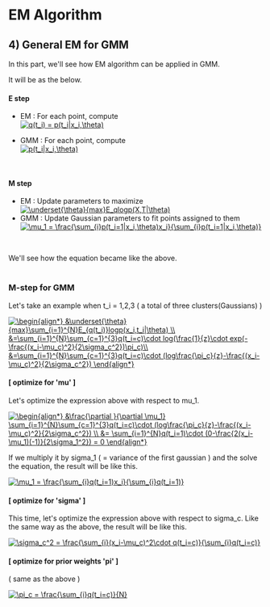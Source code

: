 # EM Algorithm 
## 4) General EM for GMM

In this part, we'll see how EM algorithm can be applied in GMM.
</br>

It will be as the below.
#### E step
- EM : For each point, compute </br>
<a href="https://www.codecogs.com/eqnedit.php?latex=q(t_i)&space;=&space;p(t_i|x_i,\theta)" target="_blank"><img src="https://latex.codecogs.com/gif.latex?q(t_i)&space;=&space;p(t_i|x_i,\theta)" title="q(t_i) = p(t_i|x_i,\theta)" /></a>

- GMM : For each point, compute </br>
<a href="https://www.codecogs.com/eqnedit.php?latex=p(t_i|x_i,\theta)" target="_blank"><img src="https://latex.codecogs.com/gif.latex?p(t_i|x_i,\theta)" title="p(t_i|x_i,\theta)" /></a>
</br>

#### M step
- EM : Update parameters to maximize </br>
<a href="https://www.codecogs.com/eqnedit.php?latex=\underset{\theta}{max}E_qlogp(X,T|\theta)" target="_blank"><img src="https://latex.codecogs.com/gif.latex?\underset{\theta}{max}E_qlogp(X,T|\theta)" title="\underset{\theta}{max}E_qlogp(X,T|\theta)" /></a>
- GMM : Update Gaussian parameters to fit points assigned to them </br>
<a href="https://www.codecogs.com/eqnedit.php?latex=\mu_1&space;=&space;\frac{\sum_{i}p(t_i=1|x_i,\theta)x_i}{\sum_{i}p(t_i=1|x_i,\theta)}" target="_blank"><img src="https://latex.codecogs.com/gif.latex?\mu_1&space;=&space;\frac{\sum_{i}p(t_i=1|x_i,\theta)x_i}{\sum_{i}p(t_i=1|x_i,\theta)}" title="\mu_1 = \frac{\sum_{i}p(t_i=1|x_i,\theta)x_i}{\sum_{i}p(t_i=1|x_i,\theta)}" /></a>
</br>

We'll see how the equation became like the above.
</br>
</br>

### M-step for GMM
Let's take an example when t_i = 1,2,3 ( a total of three clusters(Gaussians) )
</br>

<a href="https://www.codecogs.com/eqnedit.php?latex=\begin{align*}&space;&\underset{\theta}{max}\sum_{i=1}^{N}E_{q(t_i)}logp(x_i,t_i|\theta)&space;\\&space;&=\sum_{i=1}^{N}\sum_{c=1}^{3}q(t_i=c)\cdot&space;log(\frac{1}{z}\cdot&space;exp(-\frac{(x_i-\mu_c)^2}{2\sigma_c^2})\pi_c)\\&space;&=\sum_{i=1}^{N}\sum_{c=1}^{3}q(t_i=c)\cdot&space;(log\frac{\pi_c}{z}-\frac{(x_i-\mu_c)^2}{2\sigma_c^2})&space;\end{align*}" target="_blank"><img src="https://latex.codecogs.com/gif.latex?\begin{align*}&space;&\underset{\theta}{max}\sum_{i=1}^{N}E_{q(t_i)}logp(x_i,t_i|\theta)&space;\\&space;&=\sum_{i=1}^{N}\sum_{c=1}^{3}q(t_i=c)\cdot&space;log(\frac{1}{z}\cdot&space;exp(-\frac{(x_i-\mu_c)^2}{2\sigma_c^2})\pi_c)\\&space;&=\sum_{i=1}^{N}\sum_{c=1}^{3}q(t_i=c)\cdot&space;(log\frac{\pi_c}{z}-\frac{(x_i-\mu_c)^2}{2\sigma_c^2})&space;\end{align*}" title="\begin{align*} &\underset{\theta}{max}\sum_{i=1}^{N}E_{q(t_i)}logp(x_i,t_i|\theta) \\ &=\sum_{i=1}^{N}\sum_{c=1}^{3}q(t_i=c)\cdot log(\frac{1}{z}\cdot exp(-\frac{(x_i-\mu_c)^2}{2\sigma_c^2})\pi_c)\\ &=\sum_{i=1}^{N}\sum_{c=1}^{3}q(t_i=c)\cdot (log\frac{\pi_c}{z}-\frac{(x_i-\mu_c)^2}{2\sigma_c^2}) \end{align*}" /></a>
</br>

#### [ optimize for 'mu' ] 
Let's optimize the expression above with respect to mu_1. 
</br>

<a href="https://www.codecogs.com/eqnedit.php?latex=\begin{align*}&space;&\frac{\partial&space;}{\partial&space;\mu_1}&space;\sum_{i=1}^{N}\sum_{c=1}^{3}q(t_i=c)\cdot&space;(log\frac{\pi_c}{z}-\frac{(x_i-\mu_c)^2}{2\sigma_c^2})&space;\\&space;&=&space;\sum_{i=1}^{N}q(t_i=1)\cdot&space;(0-\frac{2(x_i-\mu_1)(-1)}{2\sigma_1^2})&space;=&space;0&space;\end{align*}" target="_blank"><img src="https://latex.codecogs.com/gif.latex?\begin{align*}&space;&\frac{\partial&space;}{\partial&space;\mu_1}&space;\sum_{i=1}^{N}\sum_{c=1}^{3}q(t_i=c)\cdot&space;(log\frac{\pi_c}{z}-\frac{(x_i-\mu_c)^2}{2\sigma_c^2})&space;\\&space;&=&space;\sum_{i=1}^{N}q(t_i=1)\cdot&space;(0-\frac{2(x_i-\mu_1)(-1)}{2\sigma_1^2})&space;=&space;0&space;\end{align*}" title="\begin{align*} &\frac{\partial }{\partial \mu_1} \sum_{i=1}^{N}\sum_{c=1}^{3}q(t_i=c)\cdot (log\frac{\pi_c}{z}-\frac{(x_i-\mu_c)^2}{2\sigma_c^2}) \\ &= \sum_{i=1}^{N}q(t_i=1)\cdot (0-\frac{2(x_i-\mu_1)(-1)}{2\sigma_1^2}) = 0 \end{align*}" /></a>
</br>

If we multiply it by sigma_1 ( = variance of the first gaussian ) and the solve the equation, the result will be like this.
</br>

<a href="https://www.codecogs.com/eqnedit.php?latex=\mu_1&space;=&space;\frac{\sum_{i}q(t_i=1)x_i}{\sum_{i}q(t_i=1)}" target="_blank"><img src="https://latex.codecogs.com/gif.latex?\mu_1&space;=&space;\frac{\sum_{i}q(t_i=1)x_i}{\sum_{i}q(t_i=1)}" title="\mu_1 = \frac{\sum_{i}q(t_i=1)x_i}{\sum_{i}q(t_i=1)}" /></a>
</br>

#### [ optimize for 'sigma' ]

This time, let's optimize the expression above with respect to sigma_c. Like the same way as the above, the result will
be like this.
</br>

<a href="https://www.codecogs.com/eqnedit.php?latex=\sigma_c^2&space;=&space;\frac{\sum_{i}(x_i-\mu_c)^2\cdot&space;q(t_i=c)}{\sum_{i}q(t_i=c)}" target="_blank"><img src="https://latex.codecogs.com/gif.latex?\sigma_c^2&space;=&space;\frac{\sum_{i}(x_i-\mu_c)^2\cdot&space;q(t_i=c)}{\sum_{i}q(t_i=c)}" title="\sigma_c^2 = \frac{\sum_{i}(x_i-\mu_c)^2\cdot q(t_i=c)}{\sum_{i}q(t_i=c)}" /></a>
</br>

#### [ optimize for prior weights 'pi' ]
( same as the above )
</br>

<a href="https://www.codecogs.com/eqnedit.php?latex=\pi_c&space;=&space;\frac{\sum_{i}q(t_i=c)}{N}" target="_blank"><img src="https://latex.codecogs.com/gif.latex?\pi_c&space;=&space;\frac{\sum_{i}q(t_i=c)}{N}" title="\pi_c = \frac{\sum_{i}q(t_i=c)}{N}" /></a>



